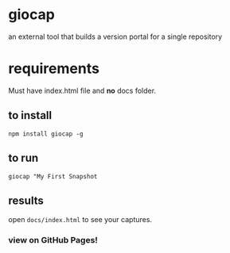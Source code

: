 # giocap
an external tool that builds a version portal for a single repository

# requirements
Must have index.html file and **no** docs folder.

## to install
`npm install giocap -g`

## to run
`giocap "My First Snapshot` 

## results
open `docs/index.html` to see your captures.

### view on GitHub Pages!